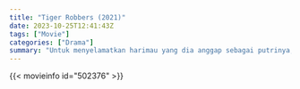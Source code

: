 ```yaml
---
title: "Tiger Robbers (2021)"
date: 2023-10-25T12:41:43Z
tags: ["Movie"]
categories: ["Drama"]
summary: "Untuk menyelamatkan harimau yang dia anggap sebagai putrinya, seorang wanita bekerja sama dengan pemimpin wanita lain dari agen hewan peliharaan dalam sebuah petualangan."
---
```


<mux-player stream-type="on-demand"
src="https://kp3d-my.sharepoint.com/personal/ryoo_kp3d_onmicrosoft_com/_layouts/15/download.aspx?share=EQ32AAEHe-xDjhGuOgyhrnMB6HpZw4MHbLBCxNPvyF7IvA" prefer-playback="mse" controls>

</mux-player>


{{< movieinfo id="502376" >}}

<script src="https://cdn.jsdelivr.net/npm/@mux/mux-player"></script>

 <script type="application/ld+json ">
{
"@context": "https://schema.org/",
"@type": "VideoObject",
"name": "Tiger Robbers (2021)",
"contentUrl": "https://stream.mux.com/ElwaJknnrV79wXc1SMkI7CIhW7J7n2VJk4TRAQMxpas.m3u8",
"thumbnailUrl": "https://www.themoviedb.org/t/p/original/hfUNTtCBPRZ4S52YC4JlwbJ9BXl.jpg?width=314&fit_mode=preserve&time=25",
"uploadDate": "2023-10-25T12:41:43Z",
}

</script>